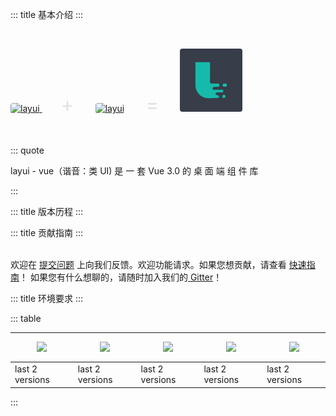 ::: title 基本介绍
:::

<br>
  <p>
    <a href="http://www.layui-vue.com">
      <img src="https://unpkg.com/outeres@0.0.6/img/layui/icon-1.png" alt="layui" width="100" style="border-radius:4px;">
    </a>
    <span style="font-size:32px;color:#e2e2e2;margin:30px;">+</span>
    <a href="http://www.layui-vue.com" style="display:inline-block;">
      <img src="https://qn.antdv.com/vue.png" alt="layui" width="100" style="border-radius:4px;">
    </a>
    <span style="font-size:32px;color:#e2e2e2;margin:30px;">=</span>
    <a href="http://www.layui-vue.com" style="display:inline-block;">
      <img src="../../../assets/logo.jpg" alt="layui" width="100" style="border-radius:4px;">
    </a>
  </p>
<br>

::: quote

layui - vue（谐音：类 UI) 是 一 套 Vue 3.0 的 桌 面 端 组 件 库

:::

::: title 版本历程
:::

<lay-timeline>
  <lay-timeline-item title="2021年，layui-vue 里程碑版本 1.0.0 发布" simple></lay-timeline-item>
  <lay-timeline-item title="2017年，layui 里程碑版本 2.0 发布" simple></lay-timeline-item>
  <lay-timeline-item title="2016年，layui 首个版本发布" simple></lay-timeline-item>
  <lay-timeline-item title="2015年，layui 孵化" simple></lay-timeline-item>
</lay-timeline>

::: title 贡献指南
:::

<br>
<lay-timeline>
  <lay-timeline-item simple>欢迎在 <a href="https://gitee.com/layui/layui-vue/issues">提交问题</a> 上向我们反馈。欢迎功能请求。如果您想贡献，请查看 <a href="https://gitee.com/layui/layui-vue/blob/next/CONTRIBUTING.md">快速指南</a>！</lay-timeline-item>
  <lay-timeline-item simple>如果您有什么想聊的，请随时加入我们的<a href="https://gitter.im/layui-vue/community"> Gitter</a>！</lay-timeline-item>
</lay-timeline>

::: title 环境要求
:::

::: table

| <img src="https://raw.githubusercontent.com/alrra/browser-logos/master/src/edge/edge_48x48.png" style="margin: 10px"/> | <img src="https://raw.githubusercontent.com/alrra/browser-logos/master/src/firefox/firefox_48x48.png" style="margin: 10px"/> | <img src="https://raw.githubusercontent.com/alrra/browser-logos/master/src/chrome/chrome_48x48.png" style="margin: 10px"/> | <img src="https://raw.githubusercontent.com/alrra/browser-logos/master/src/safari/safari_48x48.png" style="margin: 10px"/> | <img src="https://raw.githubusercontent.com/alrra/browser-logos/master/src/opera/opera_48x48.png" style="margin: 10px"/> |
| ------- | ------- | ------- | ------- | ------- | 
| last 2 versions | last 2 versions | last 2 versions | last 2 versions | last 2 versions |  

:::